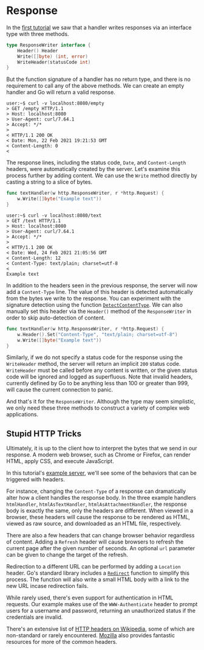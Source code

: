 Response
====

In the [first tutorial](/01_handler/README.md) we saw that a handler writes responses via an interface type with three methods.

```go
type ResponseWriter interface {
	Header() Header
	Write([]byte) (int, error)
	WriteHeader(statusCode int)
}
```

But the function signature of a handler has no return type, and there is no requirement to call any of the above methods. We can create an empty handler and Go will return a valid response.

```console
user:~$ curl -v localhost:8080/empty
> GET /empty HTTP/1.1
> Host: localhost:8080
> User-Agent: curl/7.64.1
> Accept: */*
>
< HTTP/1.1 200 OK
< Date: Mon, 22 Feb 2021 19:21:53 GMT
< Content-Length: 0
<
```

The response lines, including the status code, `Date`, and `Content-Length` headers, were automatically created by the server. Let's examine this process further by adding content. We can use the `Write` method directly by casting a string to a slice of bytes.

```go
func textHandler(w http.ResponseWriter, r *http.Request) {
	w.Write([]byte("Example text"))
}
```

```console
user:~$ curl -v localhost:8080/text
> GET /text HTTP/1.1
> Host: localhost:8080
> User-Agent: curl/7.64.1
> Accept: */*
>
< HTTP/1.1 200 OK
< Date: Wed, 24 Feb 2021 21:05:56 GMT
< Content-Length: 12
< Content-Type: text/plain; charset=utf-8
<
Example text
```

In addition to the headers seen in the previous response, the server will now add a `Content-Type` line. The value of this header is detected automatically from the bytes we write to the response. You can experiment with the signature detection using the function [`DetectContentType`](https://golang.org/pkg/net/http/#DetectContentType). We can also manually set this header via the `Header()` method of the `ResponseWriter` in order to skip auto-detection of content.

```go
func textHandler(w http.ResponseWriter, r *http.Request) {
	w.Header().Set("Content-Type", "text/plain; charset=utf-8")
	w.Write([]byte("Example text"))
}
```

Similarly, if we do not specify a status code for the response using the `WriteHeader` method, the server will return an implicit `200` status code. `WriteHeader` must be called before any content is written, or the given status code will be ignored and logged as superfluous. Note that invalid headers, currently defined by Go to be anything less than 100 or greater than 999, will cause the current connection to panic.

And that's it for the `ResponseWriter`. Although the type may seem simplistic, we only need these three methods to construct a variety of complex web applications.


## Stupid HTTP Tricks

Ultimately, it is up to the client how to interpret the bytes that we send in our response. A modern web browser, such as Chrome or Firefox, can render HTML, apply CSS, and execute JavaScript.

In this tutorial's [example server](response.go), we'll see some of the behaviors that can be triggered with headers.

For instance, changing the `Content-Type` of a response can dramatically alter how a client handles the response body. In the three example handlers `htmlHandler`, `htmlAsTextHandler`, `htmlAsAttachmentHandler`, the response body is exactly the same, only the headers are different. When viewed in a browser, these headers will cause the response to be rendered as HTML, viewed as raw source, and downloaded as an HTML file, respectively.

There are also a few headers that can change browser behavior regardless of content. Adding a `Refresh` header will cause browsers to refresh the current page after the given number of seconds. An optional `url` parameter can be given to change the target of the refresh.

Redirection to a different URL can be performed by adding a `Location` header. Go's standard library includes a [`Redirect`](https://golang.org/pkg/net/http/#Redirect) function to simplify this process. The function will also write a small HTML body with a link to the new URL incase redirection fails.

While rarely used, there's even support for authentication in HTML requests. Our example makes use of the `WWW-Authenticate` header to prompt users for a username and password, returning an unauthorized status if the credentials are invalid.

There's an extensive list of [HTTP headers on Wikipedia](https://en.wikipedia.org/wiki/List_of_HTTP_header_fields), some of which are non-standard or rarely encountered. [Mozilla](https://developer.mozilla.org/en-US/docs/Web/HTTP/Headers) also provides fantastic resources for more of the common headers.
